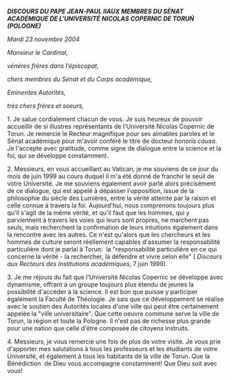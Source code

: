***DISCOURS DU PAPE JEAN-PAUL II******AUX MEMBRES DU SÉNAT ACADÉMIQUE DE L'UNIVERSITÉ*** ***NICOLAS COPERNIC DE TORUŃ (POLOGNE)***

*Mardi 23 novembre 2004*

*Monsieur le Cardinal,*

*vénéres frères dans l'épiscopat,*

*chers membres du Sénat et du Corps académique,*

*Eminentes Autorités,*

*très chers frères et soeurs,*

1. Je salue cordialement chacun de vous. Je suis heureux de pouvoir accueillir de si illustres représentants de l'Université Nicolas Copernic de Torun. Je remercie le Recteur magnifique pour ses aimables paroles et le Sénat académique pour m'avoir conféré le titre de docteur *honoris causa*. Je l'accepte avec gratitude, comme signe de dialogue entre la science et la foi, qui se développe constamment.

2. Messieurs, en vous accueillant au Vatican, je me souviens de ce jour du mois de juin 1999 au cours duquel il m'a été donné de franchir le seuil de votre Université. Je me souviens également avoir parlé alors précisément de ce dialogue, qui est appelé à dépasser l'opposition, issue de la philosophie du siècle des Lumières, entre la vérité atteinte par la raison et celle connue à travers la foi. Aujourd'hui, nous comprenons toujours plus qu'il s'agit de la même vérité, et qu'il faut que les hommes, qui y parviennent à travers les voies qui leurs sont propres, ne marchent pas seuls, mais recherchent la confirmation de leurs intuitions également dans la rencontre avec les autres. Ce n'est qu'alors que les chercheurs et les hommes de culture seront réellement capables d'assumer la responsabilité particulière dont je parlai à Torun:  la "responsabilité particulière en ce qui concerne la vérité - la rechercher, la défendre et vivre selon elle" ( *Discours aux Recteurs des Institutions académiques*, 7 juin 1999).

3. Je me réjouis du fait que l'Université Nicolas Copernic se développe avec dynamisme, offrant à un groupe toujours plus étendu de jeunes la possibilité d'accéder à la science. Il est bon que puisse y participer également la Faculté de Théologie. Je sais que ce développement se réalise avec le soutien des Autorités locales d'une ville qui peut être certainement appelée la "ville universitaire". Que cette oeuvre commune serve la ville de Torun, la région et toute la Pologne. Il n'est pas de richesse plus grande pour une nation que celle d'être composée de citoyens instruits.

4. Messieurs, je vous remercie une fois de plus de votre visite. Je vous prie d'apporter mes salutations à tous les professeurs et les étudiants de votre Université, et également à tous les habitants de la ville de Torun. Que la Bénédiction  de Dieu vous accompagne constamment! Que Dieu soit avec vous!